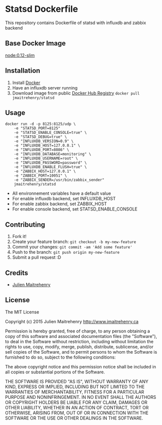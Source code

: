 # Statsd Dockerfile

This repository contains Dockerfile of statsd with influxdb and zabbix backend

## Base Docker Image

[node:0.12-slim](https://registry.hub.docker.com/_/node/)

## Installation

1. Install [Docker](https://www.docker.com/)
2. Have an influxdb server running
3. Download image from public [Docker Hub Registry](https://registry.hub.docker.com/repos/jmaitrehenry/) 
	`docker pull jmaitrehenry/statsd`

## Usage

```
docker run -d -p 8125:8125/udp \
	-e "STATSD_PORT=8125"
	-e "STATSD_ENABLE_CONSOLE=true" \
	-e "STATSD_DEBUG=true" \
	-e "INFLUXDB_VERSION=0.9" \
    -e "INFLUXDB_HOST=127.0.0.1" \
    -e "INFLUXDB_PORT=8086" \
    -e "INFLUXDB_DATABASE=monitoring" \
    -e "INFLUXDB_USERNAME=root" \
    -e "INFLUXDB_PASSWORD=password" \
    -e "INFLUXDB_ENABLE_FLUSH=true" \
    -e "ZABBIX_HOST=127.0.0.1" \
    -e "ZABBIX_PORT=10051" \
    -e "ZABBIX_SENDER=/usr/bin/zabbix_sender"
    jmaitrehenry/statsd
```

- All environnement variables have a default value
- For enable influxdb backend, set INFLUXDB_HOST
- For enable zabbix backend, set ZABBIX_HOST
- For enable console backend, set STATSD_ENABLE_CONSOLE

## Contributing

1. Fork it!
2. Create your feature branch: `git checkout -b my-new-feature`
3. Commit your changes: `git commit -am 'Add some feature'`
4. Push to the branch: `git push origin my-new-feature`
5. Submit a pull request :D

## Credits

- [Julien Maitrehenry](https://github.com/jmaitrehenry)

## License

The MIT License

Copyright (c) 2015 Julien Maitrehenry http://www.jmaitrehenry.ca

Permission is hereby granted, free of charge, to any person obtaining a copy
of this software and associated documentation files (the "Software"), to deal
in the Software without restriction, including without limitation the rights
to use, copy, modify, merge, publish, distribute, sublicense, and/or sell
copies of the Software, and to permit persons to whom the Software is
furnished to do so, subject to the following conditions:

The above copyright notice and this permission notice shall be included in
all copies or substantial portions of the Software.

THE SOFTWARE IS PROVIDED "AS IS", WITHOUT WARRANTY OF ANY KIND, EXPRESS OR
IMPLIED, INCLUDING BUT NOT LIMITED TO THE WARRANTIES OF MERCHANTABILITY,
FITNESS FOR A PARTICULAR PURPOSE AND NONINFRINGEMENT. IN NO EVENT SHALL THE
AUTHORS OR COPYRIGHT HOLDERS BE LIABLE FOR ANY CLAIM, DAMAGES OR OTHER
LIABILITY, WHETHER IN AN ACTION OF CONTRACT, TORT OR OTHERWISE, ARISING FROM,
OUT OF OR IN CONNECTION WITH THE SOFTWARE OR THE USE OR OTHER DEALINGS IN
THE SOFTWARE.
